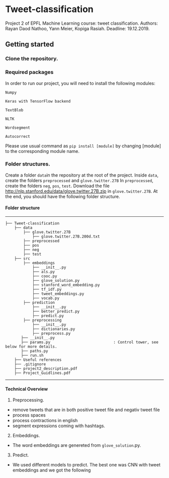 # Tweet-classification
Project 2 of EPFL Machine Learning course: tweet classification. 
Authors: Rayan Daod Nathoo, Yann Meier, Kopiga Rasiah.
Deadline: 19.12.2019.




## Getting started

### Clone the repository.


### Required packages
In order to run our project, you will need to install the following modules: 

`Numpy`

`Keras with TensorFlow backend`

`TextBlob`

`NLTK`

`Wordsegment`

`Autocorrect`


Please use usual command as `pip install [module]` by changing [module] to the corresponding module name.

### Folder structures.

Create a folder `data`in the repository at the root of the project. Inside `data`, create the folders `preprocessed` and `glove.twitter.27B`
In `preprocessed`, create the folders `neg`, `pos`, `test`.
Download the file http://nlp.stanford.edu/data/glove.twitter.27B.zip in `glove.twitter.27B`. At the end, you should have the following folder structure.


#### Folder structure
------------

    ├── Tweet-classification                     
        ├── data
            ├── glove.twitter.27B 
                ├── glove.twitter.27B.200d.txt
            ├── preprocessed       
            ├── pos
            ├── neg
            ├── test
        ├── src
            ├── embeddings
                ├── __init__.py
                ├── als.py
                ├── cooc.py
                ├── glove_solution.py
                ├── stanford_word_embedding.py
                ├── tf_idf.py
                ├── tweet_embeddings.py
                ├── vocab.py
            ├── prediction
                ├── __init__.py
                ├── better_predict.py
                ├── predict.py
            ├── preprocessing
                ├── __init__.py
                ├── dictionaries.py
                ├── preprocess.py
           ├── __init__.py
           ├── params.py                            : Control tower, see below for more details.
           ├── paths.py 
           ├── run.sh
        ├── Useful references
        ├── .gitignore
        ├── project2_description.pdf
        ├── Project_Guidlines.pdf

--------

#### Technical Overview

1. Preprocessing. 
- remove tweets that are in both positive tweet file and negativ tweet file
- process spaces
- process contractions in english
- segment expressions coming with hashtags.

2. Embeddings.
- The word embeddings are genereted from `glove_solution`.py. 

3. Predict.
- We used different models to predict. The best one was CNN with tweet embeddings and we got the following 

  


